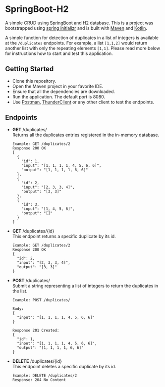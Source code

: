 # SpringBoot-H2
A simple CRUD using [SpringBoot](https://spring.io/projects/spring-boot) and [H2](https://www.h2database.com/) database.
This is a project was bootstrapped using [spring initializr](https://start.spring.io/) and is built with
[Maven](https://maven.apache.org/) and [Kotlin](https://kotlinlang.org/).

A simple function for detection of duplicates in a list of integers is available at the `/duplicates` endpoints. For 
example, a list `[1,1,2]` would return another list with only the repeating elements `[1,1]`. Please read more below for 
instructions how to start and test this application. 

## Getting Started
- Clone this repository.
- Open the Maven project in your favorite IDE.
- Ensure that all the dependencies are downloaded.
- Run the application. The default port is 8080.
- Use [Postman](https://www.postman.com/), [ThunderClient](https://www.thunderclient.com/) or any other client to test the endpoints.

## Endpoints

- __GET__ /duplicates/<br>
  Returns all the duplicates entries registered in the in-memory database.

  ```
  Example: GET /duplicates/2
  Response 200 OK 
  [
    {
      "id": 1,
      "input": "[1, 1, 1, 1, 4, 5, 6, 6]",
      "output": "[1, 1, 1, 1, 6, 6]"
    },
    {
      "id": 2,
      "input": "[2, 3, 3, 4]",
      "output": "[3, 3]"
    },
    {
      "id": 3,
      "input": "[1, 4, 5, 6]",
      "output": "[]"
    }
  ]
  ```
  
- __GET__ /duplicates/{id}<br>
  This endpoint returns a specific duplicate by its id.
  ```
  Example: GET /duplicates/2
  Response 200 OK
  {
    "id": 2,
    "input": "[2, 3, 3, 4]",
    "output": "[3, 3]"
  }
  ```
- __POST__ /duplicates/<br>
  Submit a string representing a list of integers to return the duplicates in the list.
  ```
  Example: POST /duplicates/
  
  Body:
  {
    "input": "[1, 1, 1, 1, 4, 5, 6, 6]"
  }
  
  Response 201 Created:
  {
    "id": 1,
    "input": "[1, 1, 1, 1, 4, 5, 6, 6]",
    "output": "[1, 1, 1, 1, 6, 6]"
  }
  ``` 
  
- __DELETE__ /duplicates/{id}<br>
  This endpoint deletes a specific duplicate by its id.
  ```
  Example: DELETE /duplicates/2
  Response: 204 No Content
  ```
